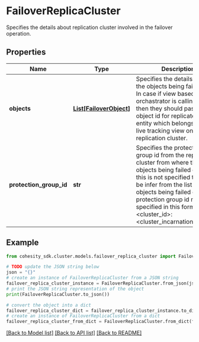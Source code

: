 # FailoverReplicaCluster

Specifies the details about replication cluster involved in the failover operation.

## Properties

Name | Type | Description | Notes
------------ | ------------- | ------------- | -------------
**objects** | [**List[FailoverObject]**](FailoverObject.md) | Specifies the details about the objects being failed over. In case if view based orchastrator is calling this then they should pass a object id for replicated view entity which belongs to the live tracking view on replication cluster. | 
**protection_group_id** | **str** | Specifies the protection group id from the replication cluster from where the objects being failed over. If this is not specified then it will be infer from the list of objects being failed over. The protection group id must be specified in this format &lt;cluster_id&gt;:&lt;cluster_incarnation_id:jobid&gt; | [optional] 

## Example

```python
from cohesity_sdk.cluster.models.failover_replica_cluster import FailoverReplicaCluster

# TODO update the JSON string below
json = "{}"
# create an instance of FailoverReplicaCluster from a JSON string
failover_replica_cluster_instance = FailoverReplicaCluster.from_json(json)
# print the JSON string representation of the object
print(FailoverReplicaCluster.to_json())

# convert the object into a dict
failover_replica_cluster_dict = failover_replica_cluster_instance.to_dict()
# create an instance of FailoverReplicaCluster from a dict
failover_replica_cluster_from_dict = FailoverReplicaCluster.from_dict(failover_replica_cluster_dict)
```
[[Back to Model list]](../README.md#documentation-for-models) [[Back to API list]](../README.md#documentation-for-api-endpoints) [[Back to README]](../README.md)


